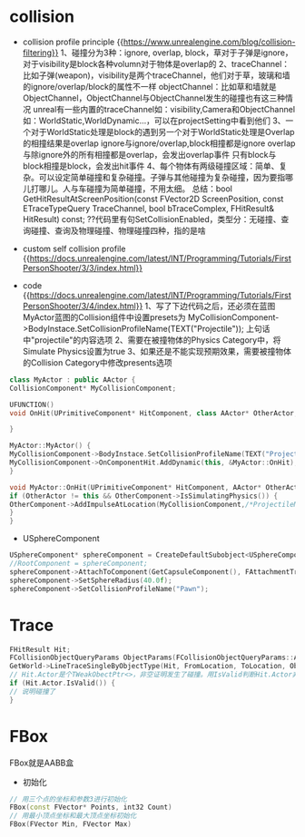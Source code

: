 








# collision #
* collision profile principle
{{https://www.unrealengine.com/blog/collision-filtering}}
1、碰撞分为3种：ignore, overlap, block，草对于子弹是ignore，对于visibility是block各种volumn对于物体是overlap的
2、traceChannel：比如子弹(weapon)，visibility是两个traceChannel，他们对于草，玻璃和墙的ignore/overlap/block的属性不一样
objectChannel：比如草和墙就是ObjectChannel，ObjectChannel与ObjectChannel发生的碰撞也有这三种情况
unreal有一些内置的traceChannel如：visibility,Camera和ObjectChannel如：WorldStatic,WorldDynamic...，可以在projectSetting中看到他们
3、一个对于WorldStatic处理是block的遇到另一个对于WorldStatic处理是Overlap的相撞结果是overlap
ignore与ignore/overlap,block相撞都是ignore
overlap与除ignore外的所有相撞都是overlap，会发出overlap事件
只有block与block相撞是block，会发出hit事件
4、每个物体有两级碰撞区域：简单、复杂。可以设定简单碰撞和复杂碰撞。子弹与其他碰撞为复杂碰撞，因为要指哪儿打哪儿。人与车碰撞为简单碰撞，不用太细。
总结：bool GetHitResultAtScreenPosition(const FVector2D ScreenPosition, const ETraceTypeQuery TraceChannel, bool bTraceComplex, FHitResult& HitResult) const;
??代码里有句SetCollisionEnabled，类型分：无碰撞、查询碰撞、查询及物理碰撞、物理碰撞四种，指的是啥

* custom self collision profile
{{https://docs.unrealengine.com/latest/INT/Programming/Tutorials/FirstPersonShooter/3/3/index.html}}

* code
{{https://docs.unrealengine.com/latest/INT/Programming/Tutorials/FirstPersonShooter/3/4/index.html}}
1、写了下边代码之后，还必须在蓝图MyActor蓝图的Collision组件中设置presets为
MyCollisionComponent->BodyInstace.SetCollisionProfileName(TEXT("Projectile"));
上句话中"projectile"的内容选项
2、需要在被撞物体的Physics Category中，将Simulate Physics设置为true
3、如果还是不能实现预期效果，需要被撞物体的Collision Category中修改presents选项
```c++
class MyActor : public AActor {
CollisionComponent* MyCollisionComponent;

UFUNCTION()
void OnHit(UPrimitiveComponent* HitComponent, class AActor* OtherActor, UPrimitiveComponent* OtherComponent, FVector NormalImpulse, const FHitResult& Hit);

}

MyActor::MyActor() {
MyCollisionComponent->BodyInstace.SetCollisionProfileName(TEXT("Projectile")); // set collision profile name
MyCollisionComponent->OnComponentHit.AddDynamic(this, &MyActor::OnHit);
}

void MyActor::OnHit(UPrimitiveComponent* HitComponent, AActor* OtherActor, UPrimitiveComponent* OtherComponent, FVector NormalImpulse, const FHitResult& Hit) {
if (OtherActor != this && OtherComponent->IsSimulatingPhysics()) {
OtherComponent->AddImpulseAtLocation(MyCollisionComponent,/*ProjectileMovementComponent->Velocity*/ 100 * 100.0f, Hit.ImpactPoint);
}
}
```

* USphereComponent
```c++
USphereComponent* sphereComponent = CreateDefaultSubobject<USphereComponent>(TEXT("RootComponent"));
//RootComponent = sphereComponent;
sphereComponent->AttachToComponent(GetCapsuleComponent(), FAttachmentTransformRules::KeepRelativeTransform)
sphereComponent->SetSphereRadius(40.0f);
sphereComponent->SetCollisionProfileName("Pawn");
```

# Trace #
```c++
FHitResult Hit;
FCollisionObjectQueryParams ObjectParams(FCollisionObjectQueryParams::AllStaticObjects);
GetWorld->LineTraceSingleByObjectType(Hit, FromLocation, ToLocation, ObjectParams);
// Hit.Actor是个TWeakObectPtr<>，非空证明发生了碰撞。用IsValid判断Hit.Actor非空
if (Hit.Actor.IsValid()) {
// 说明碰撞了
}
```


# FBox #
FBox就是AABB盒

* 初始化
```c++
// 用三个点的坐标和参数3进行初始化
FBox(const FVector* Points, int32 Count)
// 用最小顶点坐标和最大顶点坐标初始化
FBox(FVector Min, FVector Max)
```

